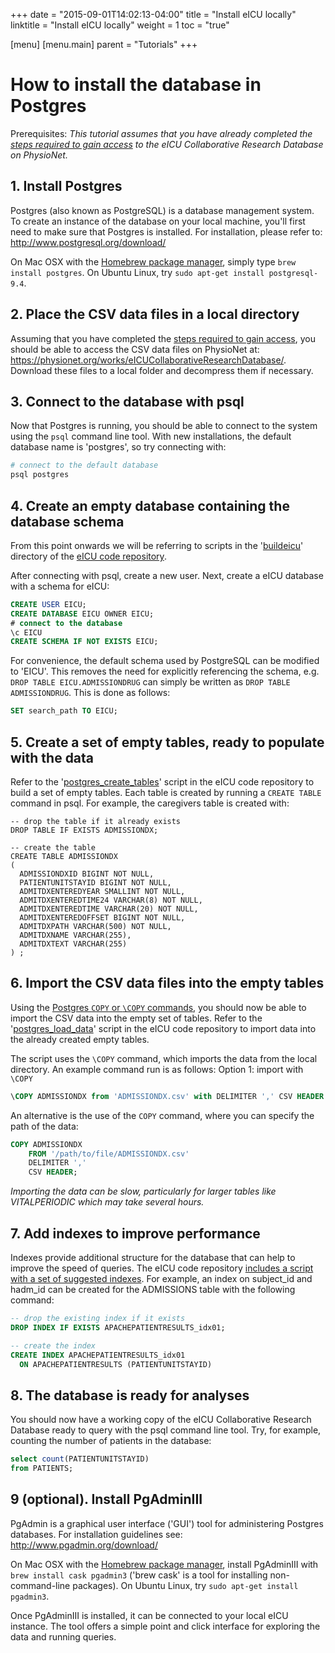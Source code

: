 +++
date = "2015-09-01T14:02:13-04:00"
title = "Install eICU locally"
linktitle = "Install eICU locally"
weight = 1
toc = "true"

[menu]
  [menu.main]
    parent = "Tutorials"
+++

# How to install the database in Postgres

Prerequisites: *This tutorial assumes that you have already completed the [steps required to gain access](/gettingstarted/access) to the eICU Collaborative Research Database on PhysioNet.*

## 1. Install Postgres

Postgres (also known as PostgreSQL) is a database management system. To create an instance of the database on your local machine, you'll first need to make sure that Postgres is installed. For installation, please refer to: http://www.postgresql.org/download/

On Mac OSX with the [Homebrew package manager](http://brew.sh/), simply type ```brew install postgres```. On Ubuntu Linux, try ```sudo apt-get install postgresql-9.4```.

## 2. Place the CSV data files in a local directory

Assuming that you have completed the [steps required to gain access](/gettingstarted/access), you should be able to access the CSV data files on PhysioNet at:  https://physionet.org/works/eICUCollaborativeResearchDatabase/. Download these files to a local folder and decompress them if necessary.

## 3. Connect to the database with psql

Now that Postgres is running, you should be able to connect to the system using the ```psql``` command line tool. With new installations, the default database name is 'postgres', so try connecting with:

``` bash
# connect to the default database
psql postgres
```

## 4. Create an empty database containing the database schema

From this point onwards we will be referring to scripts in the '[buildeicu](https://github.com/mit-lcp/eicu-code/tree/master/buildeicu)' directory of the [eICU code repository](https://github.com/mit-lcp/eicu-code/).

After connecting with psql, create a new user. Next, create a eICU database with a schema for eICU:

```sql
CREATE USER EICU;
CREATE DATABASE EICU OWNER EICU;
# connect to the database
\c EICU
CREATE SCHEMA IF NOT EXISTS EICU;
```

For convenience, the default schema used by PostgreSQL can be modified to 'EICU'. This removes the need for explicitly referencing the schema, e.g. `DROP TABLE EICU.ADMISSIONDRUG` can simply be written as `DROP TABLE ADMISSIONDRUG`. This is done as follows:

```sql
SET search_path TO EICU;
```

## 5. Create a set of empty tables, ready to populate with the data

Refer to the '[postgres_create_tables](https://github.com/MIT-LCP/eicu-code/blob/master/build-db/postgres/postgres_create_tables.sql)' script in the eICU code repository to build a set of empty tables. Each table is created by running a ```CREATE TABLE``` command in psql. For example, the caregivers table is created with:

``` psql
-- drop the table if it already exists
DROP TABLE IF EXISTS ADMISSIONDX;

-- create the table
CREATE TABLE ADMISSIONDX
(
  ADMISSIONDXID BIGINT NOT NULL,
  PATIENTUNITSTAYID BIGINT NOT NULL,
  ADMITDXENTEREDYEAR SMALLINT NOT NULL,
  ADMITDXENTEREDTIME24 VARCHAR(8) NOT NULL,
  ADMITDXENTEREDTIME VARCHAR(20) NOT NULL,
  ADMITDXENTEREDOFFSET BIGINT NOT NULL,
  ADMITDXPATH VARCHAR(500) NOT NULL,
  ADMITDXNAME VARCHAR(255),
  ADMITDXTEXT VARCHAR(255)
) ;
```

## 6. Import the CSV data files into the empty tables

Using the [Postgres ```COPY``` or ```\COPY``` commands](https://wiki.postgresql.org/wiki/COPY), you should now be able to import the CSV data into the empty set of tables. Refer to the '[postgres_load_data](https://github.com/MIT-LCP/eicu-code/blob/master/build-db/postgres/postgres_load_data.sql)' script in the eICU code repository to import data into the already created empty tables.

The script uses the `\COPY` command, which imports the data from the local directory. An example command run is as follows:
Option 1: import with ```\COPY```

``` sql
\COPY ADMISSIONDX from 'ADMISSIONDX.csv' with DELIMITER ',' CSV HEADER
```

An alternative is the use of the `COPY` command, where you can specify the path of the data:

``` sql
COPY ADMISSIONDX
    FROM '/path/to/file/ADMISSIONDX.csv'
    DELIMITER ','
    CSV HEADER;
```

*Importing the data can be slow, particularly for larger tables like VITALPERIODIC which may take several hours.*

## 7. Add indexes to improve performance

Indexes provide additional structure for the database that can help to improve the speed of queries. The eICU code repository [includes a script with a set of suggested indexes](https://github.com/MIT-LCP/eicu-code/blob/master/build-db/postgres/postgres_add_indexes.sql). For example, an index on subject_id and hadm_id can be created for the ADMISSIONS table with the following command:

``` sql
-- drop the existing index if it exists
DROP INDEX IF EXISTS APACHEPATIENTRESULTS_idx01;

-- create the index
CREATE INDEX APACHEPATIENTRESULTS_idx01
  ON APACHEPATIENTRESULTS (PATIENTUNITSTAYID)
```

## 8. The database is ready for analyses

You should now have a working copy of the eICU Collaborative Research Database ready to query with the psql command line tool. Try, for example, counting the number of patients in the database:

``` sql
select count(PATIENTUNITSTAYID)
from PATIENTS;
```

## 9 (optional). Install PgAdminIII

PgAdmin is a graphical user interface ('GUI') tool for administering Postgres databases. For installation guidelines see: http://www.pgadmin.org/download/

On Mac OSX with the [Homebrew package manager](http://brew.sh/), install PgAdminIII with ```brew install cask pgadmin3``` ('brew cask' is a tool for installing non-command-line packages). On Ubuntu Linux, try ```sudo apt-get install pgadmin3```.

Once PgAdminIII is installed, it can be connected to your local eICU instance. The tool offers a simple point and click interface for exploring the data and running queries.

<!-- ![PgAdminIII screenshot](/img/tutorial_pgadminIII.png) -->
